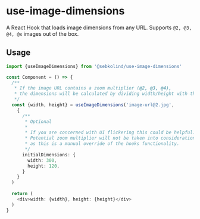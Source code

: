 # use-image-dimensions
A React Hook that loads image dimensions from any URL. Supports `@2, @3, @4, @x` images out of the box.

## Usage

```typescript jsx
import {useImageDimensions} from '@sebkolind/use-image-dimensions'

const Component = () => {
  /**
   * If the image URL contains a zoom multiplier (@2, @3, @4),
   * the dimensions will be calculated by dividing width/height with the multiplier.
   */
  const {width, height} = useImageDimensions('image-url@2.jpg',
    {
      /**
       * Optional
       *
       * If you are concerned with UI flickering this could be helpful.
       * Potential zoom multiplier will not be taken into consideration here,
       * as this is a manual override of the hooks functionality.
       */
      initialDimensions: {
        width: 300,
        height: 120,
      }
    }
  )
  
  return (
    <div>width: {width}, height: {height}</div>
  )
}
```
